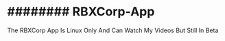 #  ########                       RBXCorp-App
The RBXCorp App Is Linux Only And Can Watch My Videos But Still In Beta

